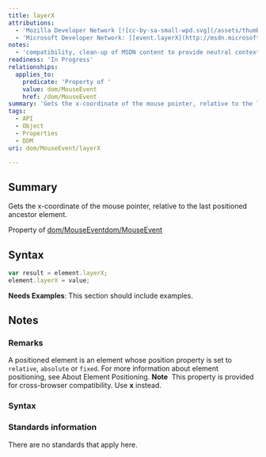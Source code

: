```yaml
---
title: layerX
attributions:
  - 'Mozilla Developer Network [![cc-by-sa-small-wpd.svg](/assets/thumb/8/8c/cc-by-sa-small-wpd.svg/120px-cc-by-sa-small-wpd.svg.png)](http://creativecommons.org/licenses/by-sa/3.0/us/): [[event.layerX](https://developer.mozilla.org/en-US/docs/Web/API/event.layerX) Article]'
  - 'Microsoft Developer Network: [[event.layerX](http://msdn.microsoft.com/en-us/library/ie/gg130967(v=vs.85).aspx) Article]'
notes:
  - 'compatibility, clean-up of MSDN content to provide neutral context for non-standard property'
readiness: 'In Progress'
relationships:
  applies_to:
    predicate: 'Property of '
    value: dom/MouseEvent
    href: /dom/MouseEvent
summary: 'Gets the x-coordinate of the mouse pointer, relative to the last positioned ancestor element.'
tags:
  - API
  - Object
  - Properties
  - DOM
uri: dom/MouseEvent/layerX

---
```

## <span>Summary</span>

Gets the x-coordinate of the mouse pointer, relative to the last positioned ancestor element.

Property of [dom/MouseEvent](/dom/MouseEvent)[dom/MouseEvent](/dom/MouseEvent)

## <span>Syntax</span>

``` js
var result = element.layerX;
element.layerX = value;
```

**Needs Examples**: This section should include examples.

## <span>Notes</span>

### <span>Remarks</span>

A positioned element is an element whose position property is set to `relative`, `absolute` or `fixed`. For more information about element positioning, see About Element Positioning. **Note**  This property is provided for cross-browser compatibility. Use **x** instead.

### <span>Syntax</span>

### <span>Standards information</span>

There are no standards that apply here.